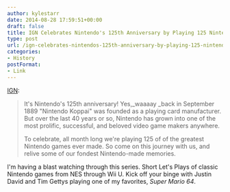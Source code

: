 ```yaml
---
author: kylestarr
date: 2014-08-28 17:59:51+00:00
draft: false
title: IGN Celebrates Nintendo's 125th Anniversary by Playing 125 Nintendo Games
type: post
url: /ign-celebrates-nintendos-125th-anniversary-by-playing-125-nintendo-games/
categories:
- History
postFormat:
- Link
---
```


[IGN](https://www.youtube.com/playlist?list=PLraFbwCoisJC22LRfUMsnnKuNJ68ew2n_):


<blockquote>It's Nintendo's 125th anniversary! Yes,_waaaay _back in September 1889 "Nintendo Koppai" was founded as a playing card manufacturer. But over the last 40 years or so, Nintendo has grown into one of the most prolific, successful, and beloved video game makers anywhere.

To celebrate, all month long we're playing 125 of of the greatest Nintendo games ever made. So come on this journey with us, and relive some of our fondest Nintendo-made memories.</blockquote>


I'm having a blast watching through this series. Short Let's Plays of classic Nintendo games from NES through Wii U. Kick off your binge with Justin David and Tim Gettys playing one of my favorites, _Super Mario 64_.
